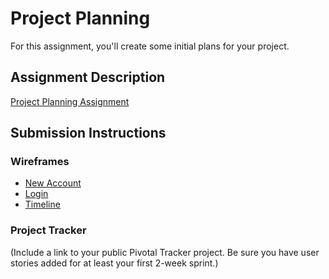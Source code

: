 # Project Planning
For this assignment, you'll create some initial plans for your project.

## Assignment Description
[Project Planning Assignment](https://education.launchcode.org/liftoff/assignments/planning/)

## Submission Instructions

### Wireframes

- [New Account](wf-signup1.png)
- [Login](wf-login1.png)
- [Timeline](wf-timeline1.png)

### Project Tracker

(Include a link to your public Pivotal Tracker project. Be sure you have user stories added for at least your first 2-week sprint.)
